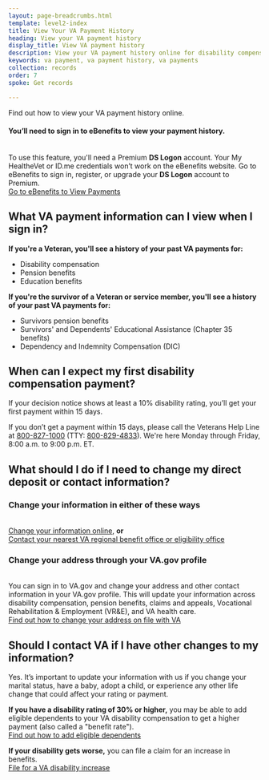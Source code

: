 ```yaml
---
layout: page-breadcrumbs.html
template: level2-index
title: View Your VA Payment History
heading: View your VA payment history
display_title: View VA payment history
description: View your VA payment history online for disability compensation, pension, and education benefits. Survivors can view past VA payments for certain benefits, including Chapter 35, Survivors Pension, and Dependency and Indemnity Compensation.
keywords: va payment, va payment history, va payments
collection: records
order: 7
spoke: Get records

---
```


<div itemscope itemtype="http://schema.org/FAQPage">
<div itemprop="description" class="va-introtext">

Find out how to view your VA payment history online.

</div>

<div class="va-sign-in-alert usa-alert usa-alert-info">
  <div class="usa-alert-body">
    <h4 class="usa-alert-heading">You’ll need to sign in to eBenefits to view your payment history.</h4>
  <p class="usa-alert-text"><br>
    To use this feature, you'll need a Premium <b>DS Logon</b> account. Your My HealtheVet or ID.me credentials won’t work on the eBenefits website. Go to eBenefits to sign in, register, or upgrade your <b>DS Logon</b> account to Premium.<br>
      <a class="usa-button-primary" target="_blank" href="https://www.ebenefits.va.gov/ebenefits/about/feature?feature=payment-history">Go to eBenefits to View Payments</a>
    </p>
  </div>
</div>

<div itemscope itemtype="http://schema.org/Question">

<h2 itemprop="name">What VA payment information can I view when I sign in?</h2>
<div itemprop="acceptedAnswer" itemscope itemtype="http://schema.org/Answer">
<div itemprop="text">

<b>If you're a Veteran, you'll see a history of your past VA payments for:</b>
<ul>
<li>Disability compensation</li>
<li>Pension benefits</li>
<li>Education benefits</li>
</ul>

<b>If you're the survivor of a Veteran or service member, you'll see a history of your past VA payments for:</b>
<ul>
<li>Survivors pension benefits</li>
<li>Survivors' and Dependents' Educational Assistance (Chapter 35 benefits)</li>
<li>Dependency and Indemnity Compensation (DIC)</li>

</div>
</div>
</div>

<div itemscope itemtype="http://schema.org/Question">

<h2 itemprop="name">When can I expect my first disability compensation payment?</h2>
<div itemprop="acceptedAnswer" itemscope itemtype="http://schema.org/Answer">
<div itemprop="text">

If your decision notice shows at least a 10% disability rating, you’ll get your first payment within 15 days.

If you don’t get a payment within 15 days, please call the Veterans Help Line at <a href="tel:+18008271000">800-827-1000</a> (TTY: <a href="tel:+18008294833">800-829-4833</a>). We're here Monday through Friday, 8:00 a.m. to 9:00 p.m. ET.

</div>
</div>
</div>

<div itemscope itemtype="http://schema.org/Question">

<h2 itemprop="name">What should I do if I need to change my direct deposit or contact information?</h2>
<div itemprop="acceptedAnswer" itemscope itemtype="http://schema.org/Answer">
<div itemprop="text">

<h3>Change your information in either of these ways</h3><br>
<a href="/change-direct-deposit/">Change your information online</a>, <b>or</b> <br>
<a href="/find-locations/?facilityType=benefits">Contact your nearest VA regional benefit office or eligibility office</a>

<h3>Change your address through your VA.gov profile</h3> <br>
You can sign in to VA.gov and change your address and other contact information in your VA.gov profile. This will update your information across disability compensation, pension benefits, claims and appeals, Vocational Rehabilitation & Employment (VR&E), and VA health care. <br>
<a href="/change-address/">Find out how to change your address on file with VA</a>

</div>
</div>
</div>

<div itemscope itemtype="http://schema.org/Question">

<h2 itemprop="name">Should I contact VA if I have other changes to my information?</h2>
<div itemprop="acceptedAnswer" itemscope itemtype="http://schema.org/Answer">
<div itemprop="text">

Yes. It’s important to update your information with us if you change your marital status, have a baby, adopt a child, or experience any other life change that could affect your rating or payment.

<b>If you have a disability rating of 30% or higher,</b> you may be able to add eligible dependents to your VA disability compensation to get a higher payment (also called a "benefit rate"). <br>
<a href="/disability/add-remove-dependent/">Find out how to add eligible dependents</a>

<b>If your disability gets worse,</b> you can file a claim for an increase in benefits. <br>
<a href="/disability/how-to-file-claim/">File for a VA disability increase</a>

</div>
</div>
</div>
</div>

